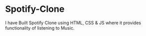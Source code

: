 # Spotify-Clone
I have Built Spotify Clone using HTML, CSS &amp; JS where it provides functionality of listening to Music.  

